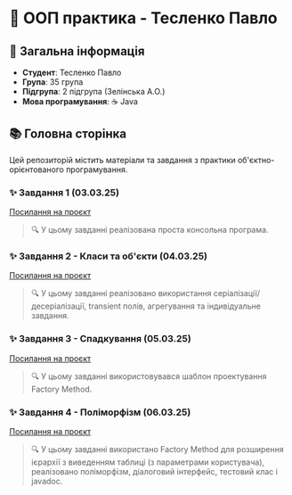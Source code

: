 
# 🚀 ООП практика - Тесленко Павло

## 📝 Загальна інформація
- **Студент**: Тесленко Павло
- **Група**: 35 група
- **Підгрупа**: 2 підгрупа (Зелінська А.О.)
- **Мова програмування**: ☕ Java

## 📚 Головна сторінка

Цей репозиторій містить матеріали та завдання з практики об'єктно-орієнтованого програмування.

### ✨ Завдання 1 (03.03.25)

[Посилання на проєкт](https://github.com/TeslenkoPavlo/oop-practice-teslenko/tree/task-1-(03.03.25))

> 🔍 У цьому завданні реалізована проста консольна програма.

### ✨ Завдання 2 - Класи та об'єкти (04.03.25)

[Посилання на проєкт](https://github.com/TeslenkoPavlo/oop-practice-teslenko/tree/task-2-classes-and-objects-(04.03.25))

> 🔍 У цьому завданні реалізовано використання серіалізації/десеріалізації, transient полів, агрегування та індивідуальне завдання.

### ✨ Завдання 3 - Спадкування (05.03.25)

[Посилання на проєкт](https://github.com/TeslenkoPavlo/oop-practice-teslenko/tree/task-3-inheritance-(05.03.25))

> 🔍 У цьому завданні використовувався шаблон проектування Factory Method.

### ✨ Завдання 4 - Поліморфізм (06.03.25)

[Посилання на проєкт](https://github.com/TeslenkoPavlo/oop-practice-teslenko/tree/task-4-polymorphism-(06.03.25))

> 🔍 У цьому завданні використано Factory Method для розширення ієрархії з виведенням таблиці (з параметрами користувача), реалізовано поліморфізм, діалоговий інтерфейс, тестовий клас і javadoc.

